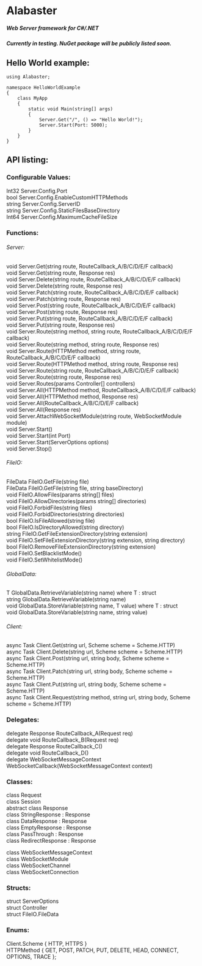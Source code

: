 # Alabaster

##### Web Server framework for C#/.NET

##### Currently in testing. NuGet package will be publicly listed soon.  

## Hello World example:  

```
using Alabaster;

namespace HelloWorldExample
{
    class MyApp
    {
        static void Main(string[] args)
        {
            Server.Get("/", () => "Hello World!");            
            Server.Start(Port: 5000);
        }
    }
}
```

## API listing:  

### Configurable Values:  

Int32 Server.Config.Port  
bool Server.Config.EnableCustomHTTPMethods  
string Server.Config.ServerID  
string Server.Config.StaticFilesBaseDirectory  
Int64 Server.Config.MaximumCacheFileSize  
  
### Functions:  

###### Server:  
void Server.Get(string route, RouteCallback_A/B/C/D/E/F callback)  
void Server.Get(string route, Response res)  
void Server.Delete(string route, RouteCallback_A/B/C/D/E/F callback)  
void Server.Delete(string route, Response res)  
void Server.Patch(string route, RouteCallback_A/B/C/D/E/F callback)  
void Server.Patch(string route, Response res)  
void Server.Post(string route, RouteCallback_A/B/C/D/E/F callback)  
void Server.Post(string route, Response res)  
void Server.Put(string route, RouteCallback_A/B/C/D/E/F callback)  
void Server.Put(string route, Response res)  
void Server.Route(string method, string route, RouteCallback_A/B/C/D/E/F callback)  
void Server.Route(string method, string route, Response res)  
void Server.Route(HTTPMethod method, string route, RouteCallback_A/B/C/D/E/F callback)  
void Server.Route(HTTPMethod method, string route, Response res)  
void Server.Route(string route, RouteCallback_A/B/C/D/E/F callback)  
void Server.Route(string route, Response res)  
void Server.Routes(params Controller[] controllers)  
void Server.All(HTTPMethod method, RouteCallback_A/B/C/D/E/F callback)  
void Server.All(HTTPMethod method, Response res)  
void Server.All(RouteCallback_A/B/C/D/E/F callback)  
void Server.All(Response res)  
void Server.AttachWebSocketModule(string route, WebSocketModule module)  
void Server.Start()  
void Server.Start(int Port)  
void Server.Start(ServerOptions options)  
void Server.Stop()  

###### FileIO:  
FileData FileIO.GetFile(string file)  
FileData FileIO.GetFile(string file, string baseDirectory)  
void FileIO.AllowFiles(params string[] files)  
void FileIO.AllowDirectories(params string[] directories)  
void FileIO.ForbidFiles(string files)  
void FileIO.ForbidDirectories(string directories)  
bool FileIO.IsFileAllowed(string file)  
bool FileIO.IsDirectoryAllowed(string directory)  
string FileIO.GetFileExtensionDirectory(string extension)  
void FileIO.SetFileExtensionDirectory(string extension, string directory)  
bool FileIO.RemoveFileExtensionDirectory(string extension)  
void FileIO.SetBlacklistMode()  
void FileIO.SetWhitelistMode()  

###### GlobalData:  
T GlobalData.RetrieveVariable<T>(string name) where T : struct  
string GlobalData.RetrieveVariable(string name)  
void GlobalData.StoreVariable<T>(string name, T value) where T : struct  
void GlobalData.StoreVariable(string name, string value)  

###### Client:  

async Task<string> Client.Get(string url, Scheme scheme = Scheme.HTTP)  
async Task<string> Client.Delete(string url, Scheme scheme = Scheme.HTTP)  
async Task<string> Client.Post(string url, string body, Scheme scheme = Scheme.HTTP)  
async Task<string> Client.Patch(string url, string body, Scheme scheme = Scheme.HTTP)  
async Task<string> Client.Put(string url, string body, Scheme scheme = Scheme.HTTP)  
async Task<string> Client.Request(string method, string url, string body, Scheme scheme = Scheme.HTTP)  

### Delegates:  

delegate Response RouteCallback_A(Request req)  
delegate void RouteCallback_B(Request req)  
delegate Response RouteCallback_C()  
delegate void RouteCallback_D()  
delegate WebSocketMessageContext WebSocketCallback(WebSocketMessageContext context)  

### Classes:  

class Request  
class Session  
abstract class Response  
class StringResponse : Response  
class DataResponse : Response  
class EmptyResponse : Response  
class PassThrough : Response  
class RedirectResponse : Response  

class WebSocketMessageContext  
class WebSocketModule  
class WebSocketChannel  
class WebSocketConnection  

### Structs:

struct ServerOptions  
struct Controller  
struct FileIO.FileData

### Enums:  
Client.Scheme { HTTP, HTTPS }  
HTTPMethod { GET, POST, PATCH, PUT, DELETE, HEAD, CONNECT, OPTIONS, TRACE };  
